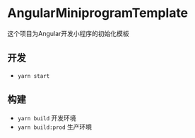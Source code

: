 # AngularMiniprogramTemplate
这个项目为Angular开发小程序的初始化模板

## 开发

- `yarn start`

## 构建

- `yarn build` 开发环境
- `yarn build:prod` 生产环境